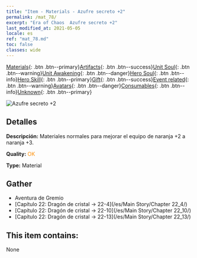 ```yaml
---
title: "Item - Materials - Azufre secreto +2"
permalink: /mat_78/
excerpt: "Era of Chaos  Azufre secreto +2"
last_modified_at: 2021-05-05
locale: es
ref: "mat_78.md"
toc: false
classes: wide
---
```

 [Materials](/ItemsES/){: .btn .btn--primary}[Artifacts](/ItemsES/Artifacts/){: .btn .btn--success}[Unit Soul](/ItemsES/UnitSoul/){: .btn .btn--warning}[Unit Awakening](/ItemsES/UnitAwakening/){: .btn .btn--danger}[Hero Soul](/ItemsES/HeroSoul/){: .btn .btn--info}[Hero Skill](/ItemsES/HeroSkill/){: .btn .btn--primary}[Gift](/ItemsES/Gift/){: .btn .btn--success}[Event related](/ItemsES/Events/){: .btn .btn--warning}[Avatars](/ItemsES/Avatars/){: .btn .btn--danger}[Consumables](/ItemsES/Consumables/){: .btn .btn--info}[Unknown](/ItemsES/Unknown/){: .btn .btn--primary}

 ![Azufre secreto +2](/images/t/i_cailiao_liuhuang3.png)

## Detalles
 **Descripción:** Materiales normales para mejorar el equipo de naranja +2 a naranja +3.

 **Quality:** <span style="color: #FF8C00">OK</span>

 **Type:** Material

## Gather

*    Aventura de Gremio 
*    [Capítulo 22: Dragón de cristal -> 22-4](/es/Main Story/Chapter 22_4/) 
*    [Capítulo 22: Dragón de cristal -> 22-10](/es/Main Story/Chapter 22_10/) 
*    [Capítulo 22: Dragón de cristal -> 22-13](/es/Main Story/Chapter 22_13/) 

## This item contains:

  None

